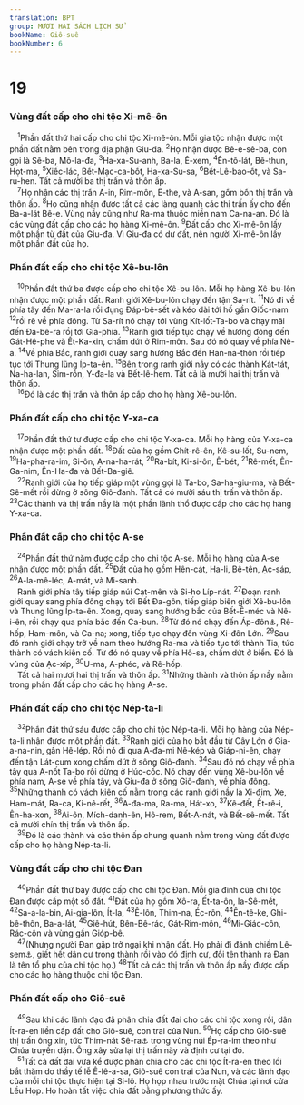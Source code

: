 ```yaml
---
translation: BPT
group: MƯƠI HAI SÁCH LỊCH SỬ
bookName: Giô-suê 
bookNumber: 6
---
```


<div class="title"><h1>19</h1><h3>Vùng đất cấp cho chi tộc Xi-mê-ôn</h3></div>
<span class="verse gios_19_1"> <sup>1</sup>Phần đất thứ hai cấp cho chi tộc Xi-mê-ôn. Mỗi gia tộc nhận được một phần đất nằm bên trong địa phận Giu-đa.</span>
<span class="verse gios_19_2"><sup>2</sup>Họ nhận được Bê-e-sê-ba, còn gọi là Sê-ba, Mô-la-đa,</span>
<span class="verse gios_19_3"><sup>3</sup>Ha-xa-Su-anh, Ba-la, Ê-xem,</span>
<span class="verse gios_19_4"><sup>4</sup>Ên-tô-lát, Bê-thun, Họt-ma,</span>
<span class="verse gios_19_5"><sup>5</sup>Xiếc-lác, Bết-Mạc-ca-bốt, Ha-xa-Su-sa,</span>
<span class="verse gios_19_6"><sup>6</sup>Bết-Lê-bao-ốt, và Sa-ru-hen. Tất cả mười ba thị trấn và thôn ấp.<br/></span>
<span class="verse gios_19_7"> <sup>7</sup>Họ nhận các thị trấn A-in, Rim-môn, Ê-the, và A-san, gồm bốn thị trấn và thôn ấp.</span>
<span class="verse gios_19_8"><sup>8</sup>Họ cũng nhận được tất cả các làng quanh các thị trấn ấy cho đến Ba-a-lát Bê-e. Vùng nầy cũng như Ra-ma thuộc miền nam Ca-na-an. Đó là các vùng đất cấp cho các họ hàng Xi-mê-ôn.</span>
<span class="verse gios_19_9"><sup>9</sup>Đất cấp cho Xi-mê-ôn lấy một phần từ đất của Giu-đa. Vì Giu-đa có dư đất, nên người Xi-mê-ôn lấy một phần đất của họ.<br/></span>
<div class="title"><h3>Phần đất cấp cho chi tộc Xê-bu-lôn</h3></div>
<span class="verse gios_19_10"> <sup>10</sup>Phần đất thứ ba được cấp cho chi tộc Xê-bu-lôn. Mỗi họ hàng Xê-bu-lôn nhận được một phần đất. Ranh giới Xê-bu-lôn chạy đến tận Sa-rít.</span>
<span class="verse gios_19_11"><sup>11</sup>Nó đi về phía tây đến Ma-ra-la rồi đụng Đáp-bê-sết và kéo dài tới hố gần Giốc-nam</span>
<span class="verse gios_19_12"><sup>12</sup>rồi rẽ về phía đông. Từ Sa-rít nó chạy tới vùng Kít-lốt-Ta-bo và chạy mãi đến Đa-bê-ra rồi tới Gia-phia.</span>
<span class="verse gios_19_13"><sup>13</sup>Ranh giới tiếp tục chạy về hướng đông đến Gát-Hê-phe và Ết-Ka-xin, chấm dứt ở Rim-môn. Sau đó nó quay về phía Nê-a.</span>
<span class="verse gios_19_14"><sup>14</sup>Về phía Bắc, ranh giới quay sang hướng Bắc đến Han-na-thôn rồi tiếp tục tới Thung lũng Íp-ta-ên.</span>
<span class="verse gios_19_15"><sup>15</sup>Bên trong ranh giới nầy có các thành Kát-tát, Na-ha-lan, Sim-rôn, Y-đa-la và Bết-lê-hem. Tất cả là mười hai thị trấn và thôn ấp.<br/></span>
<span class="verse gios_19_16"> <sup>16</sup>Đó là các thị trấn và thôn ấp cấp cho họ hàng Xê-bu-lôn.<br/></span>
<div class="title"><h3>Phần đất cấp cho chi tộc Y-xa-ca</h3></div>
<span class="verse gios_19_17"> <sup>17</sup>Phần đất thứ tư được cấp cho chi tộc Y-xa-ca. Mỗi họ hàng của Y-xa-ca nhận được một phần đất.</span>
<span class="verse gios_19_18"><sup>18</sup>Đất của họ gồm Ghít-rê-ên, Kê-su-lốt, Su-nem,</span>
<span class="verse gios_19_19"><sup>19</sup>Ha-pha-ra-im, Si-ôn, A-na-ha-rát,</span>
<span class="verse gios_19_20"><sup>20</sup>Ra-bít, Ki-si-ôn, Ê-bét,</span>
<span class="verse gios_19_21"><sup>21</sup>Rê-mết, Ên-Ga-nim, Ên-Ha-đa và Bết-Ba-giê.<br/></span>
<span class="verse gios_19_22"> <sup>22</sup>Ranh giới của họ tiếp giáp một vùng gọi là Ta-bo, Sa-ha-giu-ma, và Bết-Sê-mết rồi dừng ở sông Giô-đanh. Tất cả có mười sáu thị trấn và thôn ấp.</span>
<span class="verse gios_19_23"><sup>23</sup>Các thành và thị trấn nầy là một phần lãnh thổ được cấp cho các họ hàng Y-xa-ca.<br/></span>
<div class="title"><h3>Phần đất cấp cho chi tộc A-se</h3></div>
<span class="verse gios_19_24"> <sup>24</sup>Phần đất thứ năm được cấp cho chi tộc A-se. Mỗi họ hàng của A-se nhận được một phần đất.</span>
<span class="verse gios_19_25"><sup>25</sup>Đất của họ gồm Hên-cát, Ha-li, Bê-tên, Ạc-sáp,</span>
<span class="verse gios_19_26"><sup>26</sup>A-la-mê-léc, A-mát, và Mi-sanh.<br/> Ranh giới phía tây tiếp giáp núi Cạt-mên và Si-ho Líp-nát.</span>
<span class="verse gios_19_27"><sup>27</sup>Đoạn ranh giới quay sang phía đông chạy tới Bết Đa-gôn, tiếp giáp biên giới Xê-bu-lôn và Thung lũng Íp-ta-ên. Xong, quay sang hướng bắc của Bết-Ê-méc và Nê-i-ên, rồi chạy qua phía bắc đến Ca-bun.</span>
<span class="verse gios_19_28"><sup>28</sup>Từ đó nó chạy đến Áp-đôn<a data-toggle="tooltip" data-placement="bottom" title="Hay “Ếp-rôn.”">⚓</a>, Rê-hốp, Ham-môn, và Ca-na; xong, tiếp tục chạy đến vùng Xi-đôn Lớn.</span>
<span class="verse gios_19_29"><sup>29</sup>Sau đó ranh giới chạy trở về nam theo hướng Ra-ma và tiếp tục tới thành Tia, tức thành có vách kiên cố. Từ đó nó quay về phía Hô-sa, chấm dứt ở biển. Đó là vùng của Ạc-xíp,</span>
<span class="verse gios_19_30"><sup>30</sup>U-ma, A-phéc, và Rê-hốp.<br/> Tất cả hai mươi hai thị trấn và thôn ấp.</span>
<span class="verse gios_19_31"><sup>31</sup>Những thành và thôn ấp nầy nằm trong phần đất cấp cho các họ hàng A-se.<br/></span>
<div class="title"><h3>Phần đất cấp cho chi tộc Nép-ta-li</h3></div>
<span class="verse gios_19_32"> <sup>32</sup>Phần đất thứ sáu được cấp cho chi tộc Nép-ta-li. Mỗi họ hàng của Nép-ta-li nhận được một phần đất.</span>
<span class="verse gios_19_33"><sup>33</sup>Ranh giới của họ bắt đầu từ Cây Lớn ở Gia-a-na-nin, gần Hê-lép. Rồi nó đi qua A-đa-mi Nê-kép và Giáp-ni-ên, chạy đến tận Lát-cum xong chấm dứt ở sông Giô-đanh.</span>
<span class="verse gios_19_34"><sup>34</sup>Sau đó nó chạy về phía tây qua A-nốt Ta-bo rồi dừng ở Húc-cốc. Nó chạy đến vùng Xê-bu-lôn về phía nam, A-se về phía tây, và Giu-đa ở sông Giô-đanh, về phía đông.</span>
<span class="verse gios_19_35"><sup>35</sup>Những thành có vách kiên cố nằm trong các ranh giới nầy là Xi-đim, Xe, Ham-mát, Ra-ca, Ki-nê-rết,</span>
<span class="verse gios_19_36"><sup>36</sup>A-đa-ma, Ra-ma, Hát-xo,</span>
<span class="verse gios_19_37"><sup>37</sup>Kê-đết, Ết-rê-i, Ên-ha-xon,</span>
<span class="verse gios_19_38"><sup>38</sup>Ai-ôn, Mích-danh-ên, Hô-rem, Bết-A-nát, và Bết-sê-mết. Tất cả mười chín thị trấn và thôn ấp.<br/></span>
<span class="verse gios_19_39"> <sup>39</sup>Đó là các thành và các thôn ấp chung quanh nằm trong vùng đất được cấp cho họ hàng Nép-ta-li.<br/></span>
<div class="title"><h3>Vùng đất cấp cho chi tộc Đan</h3></div>
<span class="verse gios_19_40"> <sup>40</sup>Phần đất thứ bảy được cấp cho chi tộc Đan. Mỗi gia đình của chi tộc Đan được cấp một số đất.</span>
<span class="verse gios_19_41"><sup>41</sup>Đất của họ gồm Xô-ra, Ết-ta-ôn, Ia-Sê-mết,</span>
<span class="verse gios_19_42"><sup>42</sup>Sa-a-la-bin, Ai-gia-lôn, Ít-la,</span>
<span class="verse gios_19_43"><sup>43</sup>Ê-lôn, Thim-na, Éc-rôn,</span>
<span class="verse gios_19_44"><sup>44</sup>Ên-tê-ke, Ghi-bê-thôn, Ba-a-lát,</span>
<span class="verse gios_19_45"><sup>45</sup>Giê-hút, Bên-Bê-rác, Gát-Rim-môn,</span>
<span class="verse gios_19_46"><sup>46</sup>Mi-Giác-côn, Rác-côn và vùng gần Gióp-bê.<br/></span>
<span class="verse gios_19_47"> <sup>47</sup>(Nhưng người Đan gặp trở ngại khi nhận đất. Họ phải đi đánh chiếm Lê-sem<a data-toggle="tooltip" data-placement="bottom" title="Hay “La-ít.”">⚓</a>, giết hết dân cư trong thành rồi vào đó định cư, đổi tên thành ra Đan là tên tổ phụ của chi tộc họ.)</span>
<span class="verse gios_19_48"><sup>48</sup>Tất cả các thị trấn và thôn ấp nầy được cấp cho các họ hàng thuộc chi tộc Đan.<br/></span>
<div class="title"><h3>Phần đất cấp cho Giô-suê</h3></div>
<span class="verse gios_19_49"> <sup>49</sup>Sau khi các lãnh đạo đã phân chia đất đai cho các chi tộc xong rồi, dân Ít-ra-en liền cấp đất cho Giô-suê, con trai của Nun.</span>
<span class="verse gios_19_50"><sup>50</sup>Họ cấp cho Giô-suê thị trấn ông xin, tức Thim-nát Sê-ra<a data-toggle="tooltip" data-placement="bottom" title="Hay “Thim-nát Hê-re.”">⚓</a> trong vùng núi Ép-ra-im theo như Chúa truyền dặn. Ông xây sửa lại thị trấn này và định cư tại đó.<br/></span>
<span class="verse gios_19_51"> <sup>51</sup>Tất cả đất đai vừa kể được phân chia cho các chi tộc Ít-ra-en theo lối bắt thăm do thầy tế lễ Ê-lê-a-sa, Giô-suê con trai của Nun, và các lãnh đạo của mỗi chi tộc thực hiện tại Si-lô. Họ họp nhau trước mặt Chúa tại nơi cửa Lều Họp. Họ hoàn tất việc chia đất bằng phương thức ấy.<br/></span>

